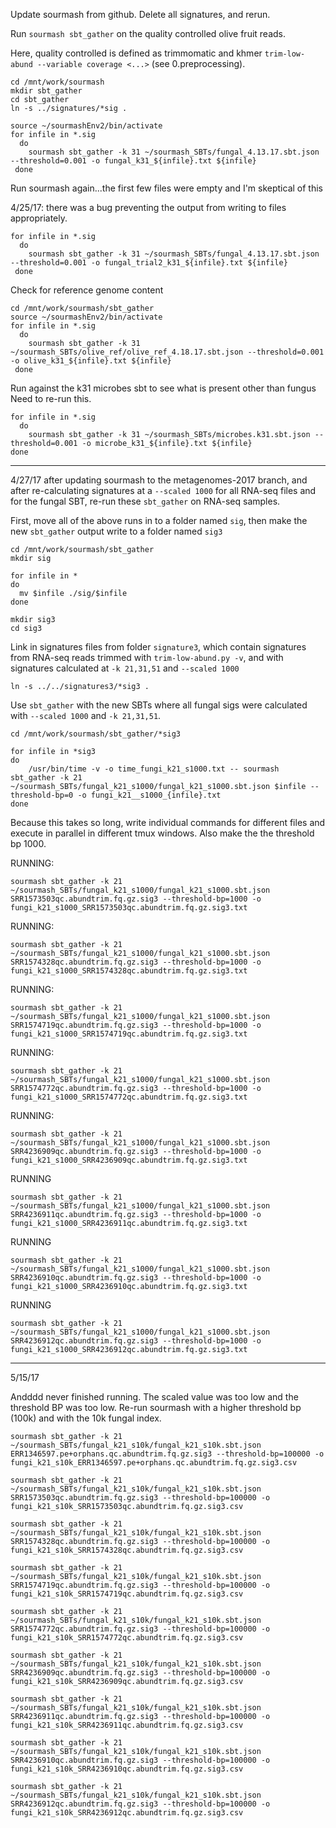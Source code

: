 Update sourmash from github. Delete all signatures, and rerun. 

Run `sourmash sbt_gather` on the quality controlled olive fruit reads. 

Here, quality controlled is defined as trimmomatic and khmer `trim-low-abund --variable coverage <...>` (see 0.preprocessing).

```
cd /mnt/work/sourmash
mkdir sbt_gather
cd sbt_gather
ln -s ../signatures/*sig .
```

```
source ~/sourmashEnv2/bin/activate
for infile in *.sig
  do
    sourmash sbt_gather -k 31 ~/sourmash_SBTs/fungal_4.13.17.sbt.json --threshold=0.001 -o fungal_k31_${infile}.txt ${infile}
 done
```

Run sourmash again...the first few files were empty and I'm skeptical of this

4/25/17: there was a bug preventing the output from writing to files appropriately.
```
for infile in *.sig
  do
    sourmash sbt_gather -k 31 ~/sourmash_SBTs/fungal_4.13.17.sbt.json --threshold=0.001 -o fungal_trial2_k31_${infile}.txt ${infile}
 done
 ```
 
 Check for reference genome content
```
cd /mnt/work/sourmash/sbt_gather
source ~/sourmashEnv2/bin/activate
for infile in *.sig
  do
    sourmash sbt_gather -k 31 ~/sourmash_SBTs/olive_ref/olive_ref_4.18.17.sbt.json --threshold=0.001 -o olive_k31_${infile}.txt ${infile}
 done
```

Run against the k31 microbes sbt to see what is present other than fungus
Need to re-run this. 
```
for infile in *.sig
  do
    sourmash sbt_gather -k 31 ~/sourmash_SBTs/microbes.k31.sbt.json --threshold=0.001 -o microbe_k31_${infile}.txt ${infile}
done
```

-----------------------------------
 
 4/27/17 after updating sourmash to the metagenomes-2017 branch, and after re-calculating signatures at a `--scaled 1000` for all RNA-seq files and for the fungal SBT, re-run these `sbt_gather` on RNA-seq samples.
 
 First, move all of the above runs in to a folder named `sig`, then make the new `sbt_gather` output write to a folder named `sig3`
 ```
 cd /mnt/work/sourmash/sbt_gather
 mkdir sig
 
 for infile in *
 do 
   mv $infile ./sig/$infile
 done
 
 mkdir sig3
 cd sig3
 ```
 
Link in signatures files from folder `signature3`, which contain signatures from RNA-seq reads trimmed with `trim-low-abund.py -v`, and with signatures calculated at `-k 21,31,51` and `--scaled 1000`
```
ln -s ../../signatures3/*sig3 .
```
 
Use `sbt_gather` with the new SBTs where all fungal sigs were calculated with `--scaled 1000` and `-k 21,31,51`.
```
cd /mnt/work/sourmash/sbt_gather/*sig3

for infile in *sig3 
do
    /usr/bin/time -v -o time_fungi_k21_s1000.txt -- sourmash sbt_gather -k 21 ~/sourmash_SBTs/fungal_k21_s1000/fungal_k21_s1000.sbt.json $infile --threshold-bp=0 -o fungi_k21__s1000_{infile}.txt
done
```
Because this takes so long, write individual commands for different files and execute in parallel in different tmux windows. Also make the the threshold bp 1000. 

RUNNING:
```
sourmash sbt_gather -k 21 ~/sourmash_SBTs/fungal_k21_s1000/fungal_k21_s1000.sbt.json SRR1573503qc.abundtrim.fq.gz.sig3 --threshold-bp=1000 -o fungi_k21_s1000_SRR1573503qc.abundtrim.fq.gz.sig3.txt
```
RUNNING:
```
sourmash sbt_gather -k 21 ~/sourmash_SBTs/fungal_k21_s1000/fungal_k21_s1000.sbt.json SRR1574328qc.abundtrim.fq.gz.sig3 --threshold-bp=1000 -o fungi_k21_s1000_SRR1574328qc.abundtrim.fq.gz.sig3.txt
```
RUNNING:
```
sourmash sbt_gather -k 21 ~/sourmash_SBTs/fungal_k21_s1000/fungal_k21_s1000.sbt.json SRR1574719qc.abundtrim.fq.gz.sig3 --threshold-bp=1000 -o fungi_k21_s1000_SRR1574719qc.abundtrim.fq.gz.sig3.txt
```
RUNNING:
```
sourmash sbt_gather -k 21 ~/sourmash_SBTs/fungal_k21_s1000/fungal_k21_s1000.sbt.json SRR1574772qc.abundtrim.fq.gz.sig3 --threshold-bp=1000 -o fungi_k21_s1000_SRR1574772qc.abundtrim.fq.gz.sig3.txt
```
RUNNING:
```
sourmash sbt_gather -k 21 ~/sourmash_SBTs/fungal_k21_s1000/fungal_k21_s1000.sbt.json SRR4236909qc.abundtrim.fq.gz.sig3 --threshold-bp=1000 -o fungi_k21_s1000_SRR4236909qc.abundtrim.fq.gz.sig3.txt
```
RUNNING
```
sourmash sbt_gather -k 21 ~/sourmash_SBTs/fungal_k21_s1000/fungal_k21_s1000.sbt.json SRR4236911qc.abundtrim.fq.gz.sig3 --threshold-bp=1000 -o fungi_k21_s1000_SRR4236911qc.abundtrim.fq.gz.sig3.txt
```
RUNNING
```
sourmash sbt_gather -k 21 ~/sourmash_SBTs/fungal_k21_s1000/fungal_k21_s1000.sbt.json SRR4236910qc.abundtrim.fq.gz.sig3 --threshold-bp=1000 -o fungi_k21_s1000_SRR4236910qc.abundtrim.fq.gz.sig3.txt
```
RUNNING
```
sourmash sbt_gather -k 21 ~/sourmash_SBTs/fungal_k21_s1000/fungal_k21_s1000.sbt.json SRR4236912qc.abundtrim.fq.gz.sig3 --threshold-bp=1000 -o fungi_k21_s1000_SRR4236912qc.abundtrim.fq.gz.sig3.txt
```

-------------------------------------------
5/15/17

Andddd never finished running. The scaled value was too low and the threshold BP was too low. Re-run sourmash with a higher threshold bp (100k) and with the 10k fungal index.


```
sourmash sbt_gather -k 21 ~/sourmash_SBTs/fungal_k21_s10k/fungal_k21_s10k.sbt.json ERR1346597.pe+orphans.qc.abundtrim.fq.gz.sig3 --threshold-bp=100000 -o fungi_k21_s10k_ERR1346597.pe+orphans.qc.abundtrim.fq.gz.sig3.csv

sourmash sbt_gather -k 21 ~/sourmash_SBTs/fungal_k21_s10k/fungal_k21_s10k.sbt.json SRR1573503qc.abundtrim.fq.gz.sig3 --threshold-bp=100000 -o fungi_k21_s10k_SRR1573503qc.abundtrim.fq.gz.sig3.csv

sourmash sbt_gather -k 21 ~/sourmash_SBTs/fungal_k21_s10k/fungal_k21_s10k.sbt.json SRR1574328qc.abundtrim.fq.gz.sig3 --threshold-bp=100000 -o fungi_k21_s10k_SRR1574328qc.abundtrim.fq.gz.sig3.csv

sourmash sbt_gather -k 21 ~/sourmash_SBTs/fungal_k21_s10k/fungal_k21_s10k.sbt.json SRR1574719qc.abundtrim.fq.gz.sig3 --threshold-bp=100000 -o fungi_k21_s10k_SRR1574719qc.abundtrim.fq.gz.sig3.csv

sourmash sbt_gather -k 21 ~/sourmash_SBTs/fungal_k21_s10k/fungal_k21_s10k.sbt.json SRR1574772qc.abundtrim.fq.gz.sig3 --threshold-bp=100000 -o fungi_k21_s10k_SRR1574772qc.abundtrim.fq.gz.sig3.csv

sourmash sbt_gather -k 21 ~/sourmash_SBTs/fungal_k21_s10k/fungal_k21_s10k.sbt.json SRR4236909qc.abundtrim.fq.gz.sig3 --threshold-bp=100000 -o fungi_k21_s10k_SRR4236909qc.abundtrim.fq.gz.sig3.csv

sourmash sbt_gather -k 21 ~/sourmash_SBTs/fungal_k21_s10k/fungal_k21_s10k.sbt.json SRR4236911qc.abundtrim.fq.gz.sig3 --threshold-bp=100000 -o fungi_k21_s10k_SRR4236911qc.abundtrim.fq.gz.sig3.csv

sourmash sbt_gather -k 21 ~/sourmash_SBTs/fungal_k21_s10k/fungal_k21_s10k.sbt.json SRR4236910qc.abundtrim.fq.gz.sig3 --threshold-bp=100000 -o fungi_k21_s10k_SRR4236910qc.abundtrim.fq.gz.sig3.csv

sourmash sbt_gather -k 21 ~/sourmash_SBTs/fungal_k21_s10k/fungal_k21_s10k.sbt.json SRR4236912qc.abundtrim.fq.gz.sig3 --threshold-bp=100000 -o fungi_k21_s10k_SRR4236912qc.abundtrim.fq.gz.sig3.csv
```
 



